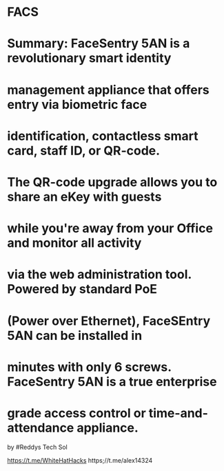 # FACS


# Summary: FaceSentry 5AN is a revolutionary smart identity
# management appliance that offers entry via biometric face
# identification, contactless smart card, staff ID, or QR-code.
# The QR-code upgrade allows you to share an eKey with guests
# while you're away from your Office and monitor all activity
# via the web administration tool. Powered by standard PoE
# (Power over Ethernet), FaceSEntry 5AN can be installed in
# minutes with only 6 screws. FaceSentry 5AN is a true enterprise
# grade access control or time-and-attendance appliance.



by #Reddys Tech Sol 

https://t.me/WhiteHatHacks
https;//t.me/alex14324
